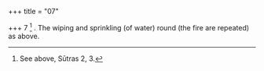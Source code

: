 +++
title = "07"

+++
7 [^3] . The wiping and sprinkling (of water) round (the fire are repeated) as above.


[^3]:  See above, Sūtras 2, 3.

